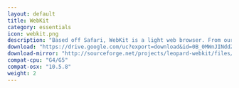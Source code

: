 ```yaml
---
layout: default
title: WebKit
category: essentials
icon: webkit.png
description: "Based off Safari, WebKit is a light web browser. From our tests, WebKit came out on top for speed and performance."
download: "https://drive.google.com/uc?export=download&id=0B_0MWnJINddZak8tV0Q4VWwyU28"
download-mirror: "http://sourceforge.net/projects/leopard-webkit/files/latest/download"
compat-cpu: "G4/G5"
compat-osx: "10.5.8"
weight: 2
---
```

